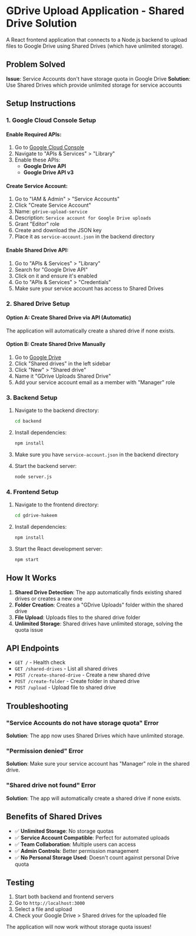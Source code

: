 # GDrive Upload Application - Shared Drive Solution

A React frontend application that connects to a Node.js backend to upload files to Google Drive using Shared Drives (which have unlimited storage).

## Problem Solved

**Issue**: Service Accounts don't have storage quota in Google Drive
**Solution**: Use Shared Drives which provide unlimited storage for service accounts

## Setup Instructions

### 1. Google Cloud Console Setup

#### Enable Required APIs:
1. Go to [Google Cloud Console](https://console.cloud.google.com/)
2. Navigate to "APIs & Services" > "Library"
3. Enable these APIs:
   - **Google Drive API**
   - **Google Drive API v3**

#### Create Service Account:
1. Go to "IAM & Admin" > "Service Accounts"
2. Click "Create Service Account"
3. Name: `gdrive-upload-service`
4. Description: `Service account for Google Drive uploads`
5. Grant "Editor" role
6. Create and download the JSON key
7. Place it as `service-account.json` in the backend directory

#### Enable Shared Drive API:
1. Go to "APIs & Services" > "Library"
2. Search for "Google Drive API"
3. Click on it and ensure it's enabled
4. Go to "APIs & Services" > "Credentials"
5. Make sure your service account has access to Shared Drives

### 2. Shared Drive Setup

#### Option A: Create Shared Drive via API (Automatic)
The application will automatically create a shared drive if none exists.

#### Option B: Create Shared Drive Manually
1. Go to [Google Drive](https://drive.google.com)
2. Click "Shared drives" in the left sidebar
3. Click "New" > "Shared drive"
4. Name it "GDrive Uploads Shared Drive"
5. Add your service account email as a member with "Manager" role

### 3. Backend Setup

1. Navigate to the backend directory:
   ```bash
   cd backend
   ```

2. Install dependencies:
   ```bash
   npm install
   ```

3. Make sure you have `service-account.json` in the backend directory

4. Start the backend server:
   ```bash
   node server.js
   ```

### 4. Frontend Setup

1. Navigate to the frontend directory:
   ```bash
   cd gdrive-hakeem
   ```

2. Install dependencies:
   ```bash
   npm install
   ```

3. Start the React development server:
   ```bash
   npm start
   ```

## How It Works

1. **Shared Drive Detection**: The app automatically finds existing shared drives or creates a new one
2. **Folder Creation**: Creates a "GDrive Uploads" folder within the shared drive
3. **File Upload**: Uploads files to the shared drive folder
4. **Unlimited Storage**: Shared drives have unlimited storage, solving the quota issue

## API Endpoints

- `GET /` - Health check
- `GET /shared-drives` - List all shared drives
- `POST /create-shared-drive` - Create a new shared drive
- `POST /create-folder` - Create folder in shared drive
- `POST /upload` - Upload file to shared drive

## Troubleshooting

### "Service Accounts do not have storage quota" Error
**Solution**: The app now uses Shared Drives which have unlimited storage.

### "Permission denied" Error
**Solution**: Make sure your service account has "Manager" role in the shared drive.

### "Shared drive not found" Error
**Solution**: The app will automatically create a shared drive if none exists.

## Benefits of Shared Drives

- ✅ **Unlimited Storage**: No storage quotas
- ✅ **Service Account Compatible**: Perfect for automated uploads
- ✅ **Team Collaboration**: Multiple users can access
- ✅ **Admin Controls**: Better permission management
- ✅ **No Personal Storage Used**: Doesn't count against personal Drive quota

## Testing

1. Start both backend and frontend servers
2. Go to `http://localhost:3000`
3. Select a file and upload
4. Check your Google Drive > Shared drives for the uploaded file

The application will now work without storage quota issues!
